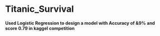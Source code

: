 # Titanic_Survival
#### Used Logistic Regression to design a model with Accuracy of &9% and score 0.79 in kaggel competition 
